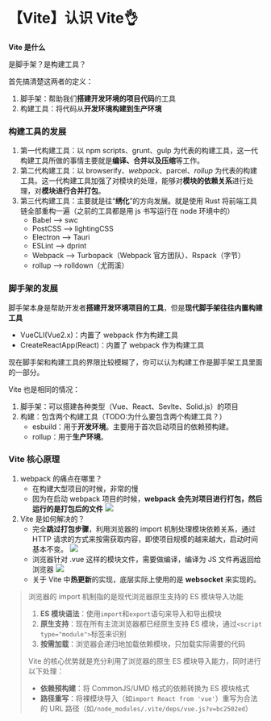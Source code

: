 # 【Vite】认识 Vite👌

**Vite 是什么**

是脚手架？是构建工具？

首先搞清楚这两者的定义：

1. 脚手架：帮助我们**搭建开发环境的项目代码**的工具
2. 构建工具：将代码从**开发环境构建到生产环境**

### 构建工具的发展

1. 第一代构建工具：以 npm scripts、grunt、gulp 为代表的构建工具，这一代构建工具所做的事情主要就是**编译、合并以及压缩**等工作。
2. 第二代构建工具：以 browserify、_webpack_、parcel、_rollup_ 为代表的构建工具。这一代构建工具加强了对模块的处理，能够对**模块的依赖关系**进行处理，对**模块进行合并打包**。
3. 第三代构建工具：主要就是往“**绣化**”的方向发展。就是使用 Rust 将前端工具链全部重构一遍（之前的工具都是用 js 书写运行在 node 环境中的）
    - Babel —> swc
    - PostCSS —> lightingCSS
    - Electron —> Tauri
    - ESLint —-> dprint
    - Webpack —> Turbopack（Webpack 官方团队）、Rspack（字节）
    - rollup —> rolldown（尤雨溪）

### 脚手架的发展

脚手架本身是帮助开发者**搭建开发环境项目的工具**，但是**现代脚手架往往内置构建工具**

-   VueCLI(Vue2.x)：内置了 webpack 作为构建工具
-   CreateReactApp(React)：内置了 webpack 作为构建工具

现在脚手架和构建工具的界限比较模糊了，你可以认为构建工作是脚手架工具里面的一部分。

Vite 也是相同的情况：

1. 脚手架：可以搭建各种类型（Vue、React、Sevlte、Solid.js）的项目
2. 构建：包含两个构建工具（TODO:为什么要包含两个构建工具？）
    - esbuild：用于**开发环境**。主要用于首次启动项目的依赖预构建。
    - rollup：用于**生产环境**。

### Vite 核心原理

1. webpack 的痛点在哪里？
    - 在构建大型项目的时候，非常的慢
    - 因为在启动 webpack 项目的时候，**webpack 会先对项目进行打包，然后运行的是打包后的文件**
      ![](https://xiejie-typora.oss-cn-chengdu.aliyuncs.com/2024-07-28-031130.png)
2. Vite 是如何解决的？
    - 完全**跳过打包步骤**，利用浏览器的 import 机制处理模块依赖关系，通过 HTTP 请求的方式来按需获取内容，即使项目规模的越来越大，启动时间基本不变。
      ![](https://xiejie-typora.oss-cn-chengdu.aliyuncs.com/2024-07-28-031211.png)
    - 浏览器针对 .vue 这样的模块文件，需要做编译，编译为 JS 文件再返回给浏览器
      ![](https://xiejie-typora.oss-cn-chengdu.aliyuncs.com/2021-11-07-124403.png)
    - 关于 Vite 中**热更新**的实现，底层实际上使用的是 **websocket** 来实现的。

> 浏览器的 import 机制指的是现代浏览器原生支持的 ES 模块导入功能
>
> 1. **ES 模块语法**：使用`import`和`export`语句来导入和导出模块
> 2. **原生支持**：现在所有主流浏览器都已经原生支持 ES 模块，通过`<script type="module">`标签来识别
> 3. **按需加载**：浏览器会递归地加载依赖模块，只加载实际需要的代码
>
> Vite 的核心优势就是充分利用了浏览器的原生 ES 模块导入能力，同时进行以下处理：
>
> -   **依赖预构建**：将 CommonJS/UMD 格式的依赖转换为 ES 模块格式
> -   **路径重写**：将裸模块导入（如`import React from 'vue'`）重写为合法的 URL 路径（如`/node_modules/.vite/deps/vue.js?v=bc2502ed`）
